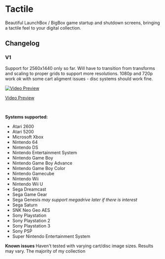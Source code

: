 # Tactile
Beautiful LaunchBox / BigBox game startup and shutdown screens, bringing a tactile feel to your digital collection.

## Changelog
### V1
Support for 2560x1440 only so far. Will have to transition from transforms and scaling to proper grids to support more resolutions. 1080p and 720p work *ok* with some cart aligment issues - disc systems should work fine.

[![Video Preview](https://i.ibb.co/gms6skS/Tactile-preview.jpg)](https://forums.launchbox-app.com/uploads/monthly_2020_06/1510786514_2020-06-0200-46-58.mp4.6b4cfe84a773197d7e878dacde779b3d.mp4)

[Video Preview](https://forums.launchbox-app.com/uploads/monthly_2020_06/1510786514_2020-06-0200-46-58.mp4.6b4cfe84a773197d7e878dacde779b3d.mp4)

<br/>

**Systems supported:**
* Atari 2600
* Atari 5200
* Microsoft Xbox
* Nintendo 64
* Nintendo DS
* Nintendo Entertainment System
* Nintendo Game Boy
* Nintendo Game Boy Advance
* Nintendo Game Boy Color
* Nintendo Gamecube
* Nintendo Wii
* Nintendo Wii U
* Sega Dreamcast
* Sega Game Gear
* Sega Genesis *may support megadrive later if there is interest*
* Sega Saturn
* SNK Neo Geo AES
* Sony Playstation
* Sony Playstation 2
* Sony Playstation 3
* Sony PSP
* Super Nintendo Entertainment System



**Known issues**
Haven't tested with varying cart/disc image sizes. Results may vary. The majority of my collection
